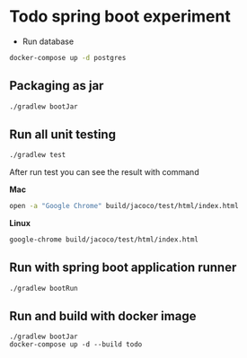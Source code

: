 # Todo spring boot experiment

* Run database

```sh
docker-compose up -d postgres
```

## Packaging as jar
```sh
./gradlew bootJar
```
## Run all unit testing

```sh
./gradlew test
```
After run test you can see the result with command

__Mac__
```sh
open -a "Google Chrome" build/jacoco/test/html/index.html 

```
__Linux__
```sh
google-chrome build/jacoco/test/html/index.html
```
## Run with spring boot application runner

```sh
./gradlew bootRun
```

## Run and build with docker image

```
./gradlew bootJar
docker-compose up -d --build todo 
```
